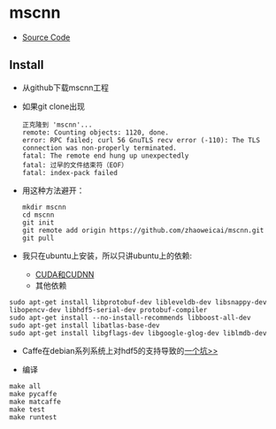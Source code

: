 # mscnn
- [Source Code](https://github.com/zhaoweicai/mscnn)

## Install
- 从github下载mscnn工程
- 如果git clone出现

    ```log
    正克隆到 'mscnn'...
    remote: Counting objects: 1120, done.
    error: RPC failed; curl 56 GnuTLS recv error (-110): The TLS connection was non-properly terminated.
    fatal: The remote end hung up unexpectedly
    fatal: 过早的文件结束符（EOF）
    fatal: index-pack failed

    ```
- 用这种方法避开：

    ```shell
    mkdir mscnn
    cd mscnn
    git init
    git remote add origin https://github.com/zhaoweicai/mscnn.git
    git pull
    ```

- 我只在ubuntu上安装，所以只讲ubuntu上的依赖:
  - [CUDA和CUDNN](https://www.youtube.com/watch?v=cVWVRA8XXxs)
  - 其他依赖
```shell
sudo apt-get install libprotobuf-dev libleveldb-dev libsnappy-dev libopencv-dev libhdf5-serial-dev protobuf-compiler
sudo apt-get install --no-install-recommends libboost-all-dev
sudo apt-get install libatlas-base-dev
sudo apt-get install libgflags-dev libgoogle-glog-dev liblmdb-dev
```

  - Caffe在debian系列系统上对hdf5的支持导致的[一个坑>>](https://github.com/BVLC/caffe/issues/2347#issuecomment-118508564)

- 编译
```shell
make all
make pycaffe
make matcaffe
make test
make runtest
```
